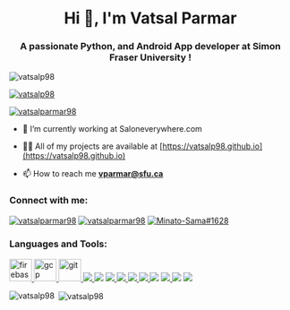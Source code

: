 <h1 align="center">Hi 👋, I'm Vatsal Parmar</h1>
<h3 align="center">A passionate Python, and Android App developer at Simon Fraser University !</h3>

<p align="left"> <img src="https://komarev.com/ghpvc/?username=vatsalp98&label=Profile%20views&color=0e75b6&style=flat" alt="vatsalp98" /> </p>

<p align="left"> <a href="https://github.com/ryo-ma/github-profile-trophy"><img src="https://github-profile-trophy.vercel.app/?username=vatsalp98" alt="vatsalp98" /></a> </p>

<p align="left"> <a href="https://twitter.com/vatsalparmar98" target="blank"><img src="https://img.shields.io/twitter/follow/vatsalparmar98?logo=twitter&style=for-the-badge" alt="vatsalparmar98" /></a> </p>

- 🌱 I’m currently working at Saloneverywhere.com

- 👨‍💻 All of my projects are available at [https://vatsalp98.github.io](https://vatsalp98.github.io)

- 📫 How to reach me **vparmar@sfu.ca**

<h3 align="left">Connect with me:</h3>
<p align="left">
<a href="https://twitter.com/vatsalparmar98" target="_blank"><img align="center" src="https://img.icons8.com/fluent/48/000000/twitter.png" alt="vatsalparmar98"/></a>
<a href="https://linkedin.com/in/vatsalparmar98" target="_blank"><img align="center" src="https://img.icons8.com/fluent/48/000000/linkedin.png" alt="vatsalparmar98"/></a>
<!-- <a href="https://instagram.com/vatsalparmar98" target="blank"><img align="center" src="https://cdn.jsdelivr.net/npm/simple-icons@3.0.1/icons/instagram.svg" alt="vatsalparmar98" height="30" width="40" /></a> -->
<a href="https://discord.gg/Minato-Sama#1628" target="_blank"><img align="center" src="https://img.icons8.com/doodle/48/000000/discord-logo.png" alt="Minato-Sama#1628"/></a>
</p>

<h3 align="left">Languages and Tools:</h3>
<p align="left"> <a href="https://firebase.google.com/" target="_blank"> <img src="https://www.vectorlogo.zone/logos/firebase/firebase-icon.svg" alt="firebase" width="40" height="40"/> </a> <a href="https://cloud.google.com" target="_blank"> <img src="https://www.vectorlogo.zone/logos/google_cloud/google_cloud-icon.svg" alt="gcp" width="40" height="40"/> </a> <a href="https://git-scm.com/" target="_blank"> <img src="https://www.vectorlogo.zone/logos/git-scm/git-scm-icon.svg" alt="git" width="40" height="40"/> </a> <a href="https://www.w3.org/html/" target="_blank"> <a href="https://flutter.dev" target="_blank"> <img src="https://img.icons8.com/color/48/000000/flutter.png"/> </a> <a href="https://aws.amazon.com/" target="_blank"> <img src="https://img.icons8.com/color/48/000000/amazon-web-services.png"/></a> <a href="https://www.javascript.com/" target="_blank"><img src="https://img.icons8.com/color/48/000000/javascript.png"/> </a> <a href="https://developer.mozilla.org/en-US/docs/Web/HTML" target="_blank"><img src="https://img.icons8.com/color/48/000000/html-5--v2.png"/> </a> <a href="https://www.python.org/" target="_blank"> <img src="https://img.icons8.com/color/48/000000/python.png"/> </a> <a href="https://reactjs.org/" target="_blank"> <img src="https://img.icons8.com/bubbles/50/000000/react.png"/> </a> <a href="https://www.java.com/en/" target="_blank"> <img src="https://img.icons8.com/color/48/000000/java-coffee-cup-logo.png"/></a> <a href="https://visualstudio.microsoft.com/" target="_blank"> <img src="https://img.icons8.com/color/48/000000/visual-studio-code-insides.png"/> </a> <a href="https://www.android.com" target="_blank"> <img src="https://img.icons8.com/fluent/48/000000/android.png"/></a> <a href="https://www.djangoproject.com/" target="_blank"> <img src="https://img.icons8.com/color/48/000000/django.png"/></a></p>

<p><img align="left" src="https://github-readme-stats.vercel.app/api/top-langs?username=vatsalp98&show_icons=true&locale=en&layout=compact" alt="vatsalp98" /></p>

<p>&nbsp;<img align="center" src="https://github-readme-stats.vercel.app/api?username=vatsalp98&show_icons=true&locale=en" alt="vatsalp98" /></p>
